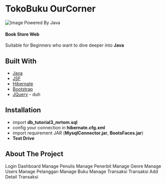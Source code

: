 # TokoBuku OurCorner
![Image Powered By Java](https://freepngimg.com/download/java/5-2-java-png-clipart-thumb.png)
#### Book Store Web
Suitable for Beginners who want to dive deeper into **Java**
## Built With
* [Java](https://www.java.com)
* [JSF](https://www.oracle.com/java/technologies/javaserverfaces.html)
* [Hibernate](https://hibernate.org/)
* [Bootstrap](https://getbootstrap.com)
* [JQuery](https://jquery.com) - duh
## Installation
- import **db_tutorial3_mrtom.sql**
- config your connection in **hibernate.cfg.xml**
- import requirement JAR (**MysqlConnector.jar**, **BootsFaces.jar**)
- **Test Drive**
## About The Project
Login
Dashboard
Manage Penulis
Manage Penerbit
Manage Genre
Manage Users
Manage Pelanggan
Manage Buku
Manage Transaksi
Transaksi Add
Detail Transaksi

